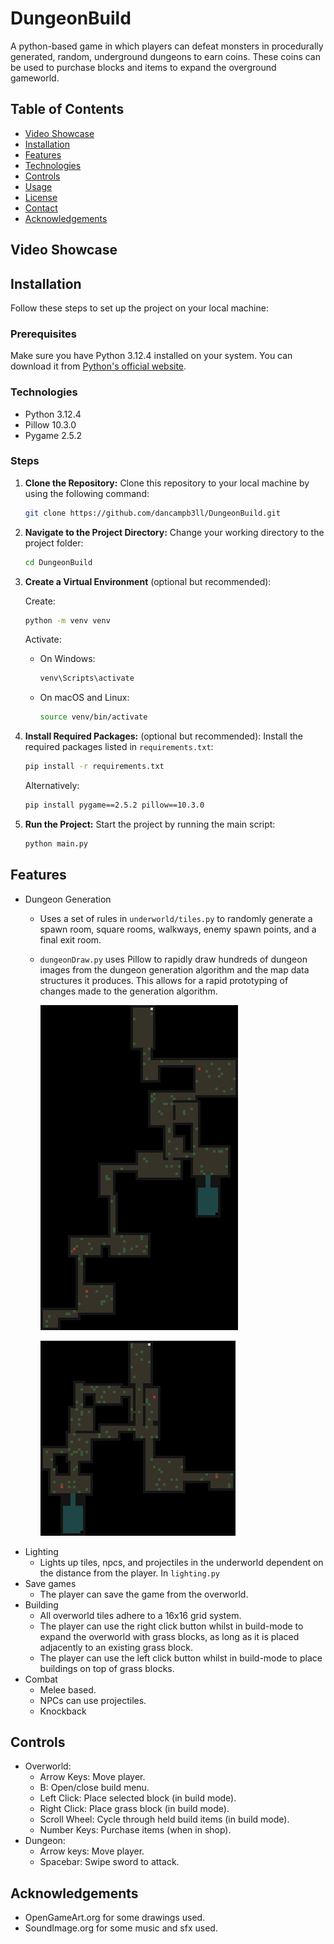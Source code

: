 # DungeonBuild

A python-based game in which players can defeat monsters in procedurally generated, random, underground dungeons to earn coins. These coins can be used to purchase blocks and items to expand the overground gameworld.

## Table of Contents
- [Video Showcase](#video-showcase)
- [Installation](#installation)
- [Features](#features)
- [Technologies](#technologies)
- [Controls](#controls)
- [Usage](#usage)
- [License](#license)
- [Contact](#contact)
- [Acknowledgements](#acknowledgements)

## Video Showcase

## Installation

Follow these steps to set up the project on your local machine:

### Prerequisites

Make sure you have Python 3.12.4 installed on your system. You can download it from [Python's official website](https://www.python.org/downloads/release/python-3124/).

### Technologies

- Python 3.12.4
- Pillow 10.3.0
- Pygame 2.5.2

### Steps

1. **Clone the Repository:**
    Clone this repository to your local machine by using the following command:
    ```sh
    git clone https://github.com/dancampb3ll/DungeonBuild.git
    ```

2. **Navigate to the Project Directory:**
    Change your working directory to the project folder:
    ```sh
    cd DungeonBuild
3. **Create a Virtual Environment** (optional but recommended):
    
    Create:
    ```sh
    python -m venv venv
    ```

    Activate:
    - On Windows:
        ```sh
        venv\Scripts\activate
        ```
    - On macOS and Linux:
        ```sh
        source venv/bin/activate
        ```
4. **Install Required Packages:** (optional but recommended):
    Install the required packages listed in `requirements.txt`:
    ```sh
    pip install -r requirements.txt
    ```
    
    Alternatively:
    ```sh
    pip install pygame==2.5.2 pillow==10.3.0
    ```
5. **Run the Project:** 
    Start the project by running the main script:
    ```sh
    python main.py
    ```

## Features
- Dungeon Generation
    - Uses a set of rules in `underworld/tiles.py` to randomly generate a spawn room, square rooms, walkways, enemy spawn points, and a final exit room.
    - `dungeonDraw.py` uses Pillow to rapidly draw hundreds of dungeon images from the dungeon generation algorithm and the map data structures it produces. This allows for a rapid prototyping of changes made to the generation algorithm.
    
        ![Example 1](misc/readme/example_dungeon_image1.png)
        
        ![Example 2](misc/readme/example_dungeon_image2.png)
- Lighting
    - Lights up tiles, npcs, and projectiles in the underworld dependent on the distance from the player. In `lighting.py`
- Save games
    - The player can save the game from the overworld.
- Building
    - All overworld tiles adhere to a 16x16 grid system.
    - The player can use the right click button whilst in build-mode to expand the overworld with grass blocks, as long as it is placed adjacently to an existing grass block.
    - The player can use the left click button whilst in build-mode to place buildings on top of grass blocks.
- Combat
    - Melee based.
    - NPCs can use projectiles.
    - Knockback

## Controls
- Overworld:
    - Arrow Keys: Move player.
    - B: Open/close build menu.
    - Left Click: Place selected block (in build mode).
    - Right Click: Place grass block (in build mode).
    - Scroll Wheel: Cycle through held build items (in build mode). 
    - Number Keys: Purchase items (when in shop). 
- Dungeon:
    - Arrow keys: Move player.
    - Spacebar: Swipe sword to attack.

## Acknowledgements
- OpenGameArt.org for some drawings used.
- SoundImage.org for some music and sfx used.